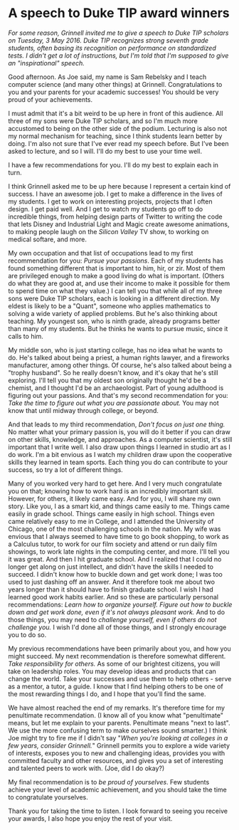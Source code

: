 A speech to Duke TIP award winners
==================================

*For some reason, Grinnell invited me to give a speech to Duke
TIP scholars on Tuesday, 3 May 2016.  Duke TIP recognizes strong
seventh grade students, often basing its recognition on performance on
standardized tests.  I didn't get a lot of instructions, but I'm told
that I'm supposed to give an "inspirational" speech.*

Good afternoon.  As Joe said, my name is Sam Rebelsky and I teach
computer science (and many other things) at Grinnell.  Congratulations
to you and your parents for your academic successes!  You should be very
proud of your achievements.

I must admit that it's a bit weird to be up here in front of this
audience.  All three of my sons were Duke TIP scholars, and so I'm much
more accustomed to being on the other side of the podium.  Lecturing is
also not my normal mechanism for teaching, since I think students learn
better by doing.  I'm also not sure that I've ever read my speech before.
But I've been asked to lecture, and so I will.  I'll do my best to use
your time well.

I have a few recommendations for you. I'll do my best to explain
each in turn.

I think Grinnell asked me to be up here because I represent a certain
kind of success.  I have an awesome job.  I get to make a difference
in the lives of my students.  I get to work on interesting projects,
projects that I often design.  I get paid well.  And I get to watch my
students go off to do incredible things, from helping design parts of
Twitter to writing the code that lets Disney and Industrial Light and
Magic create awesome animations, to making people laugh on the *Silicon
Valley* TV show, to working on medical softare, and more.

My own occupation and that list of occupations lead to  my first
recommendation for you: *Pursue your passions*.  Each of my students has
found something different that is important to him, hir, or zir.  Most of
them are privileged enough to make a good living do what is important.
(Others do what they are good at, and use their income to make it
possible for them to spend time on what they value.)  I can tell you
that while all of my three sons were Duke TIP scholars, each is looking
in a different direction.  My eldest is likely to be a "Quant", someone
who applies mathematics to solving a wide variety of applied problems.
But he's also thinking about teaching.  My youngest son, who is ninth
grade, already programs better than many of my students.  But he thinks
he wants to pursue music, since it calls to him.

My middle son, who is just starting college, has no idea what he wants
to do.  He's talked about being a priest, a human rights lawyer, and
a fireworks manufacturer, among other things.  Of course, he's also
talked about being a "trophy husband".  So he really doesn't know,
and it's okay that he's still exploring.  I'll tell you that my oldest
son originally thought he'd be a chemist, and I thought I'd be an
archaeologist.  Part of young adulthood is figuring out your passions.
And that's my second recommendation for you: *Take the time to figure
out what you are passionate about.*  You may not know that until midway
through college, or beyond.

And that leads to my third recommendation, *Don't focus on just one thing.*
No matter what your primary passion is, you will do it better if you can
draw on other skills, knowledge, and approaches.  As a computer scientist,
it's still important that I write well.  I also draw upon things I learned
in studio art as I do work.  I'm a bit envious as I watch my children
draw upon the cooperative skills they learned in team sports.  Each thing
you do can contribute to your success, so try a lot of different things.

Many of you worked very hard to get here.  And I very much congratulate
you on that; knowing how to work hard is an incredibly important skill.
However, for others, it likely came easy.  And for you, I will share my
own story.  Like you, I as a smart kid, and things came easily to me.
Things came easily in grade school.  Things came easily in high school.
Things even came relatively easy to me in College, and I attended the
University of Chicago, one of the most challenging schools in the nation.
My wife was envious that I always seemed to have time to go book shopping,
to work as a Calculus tutor, to work for our film society and attend or
run daily film showings, to work late nights in the computing center,
and more.  I'll tell you it was great.  And then I hit graduate school.
And I realized that I could no longer get along on just intellect, and
didn't have the skills I needed to succeed.  I didn't know how to buckle
down and get work done; I was too used to just dashing off an answer.
And it therefore took me about two years longer than it should have to
finish graduate school.  I wish I had learned good work habits earlier.
And so these are particularly personal recommendations: *Learn how to
organize yourself.*  *Figure out how to buckle down and get work done,
even if it's not always pleasant work.*  And to do those things, you may
need to *challenge yourself, even if others do not challenge you.*  I
wish I'd done all of those things, and I strongly encourage you to do so.

My previous recommendations have been primarily about you, and how you
might succeed.  My next recommendation is therefore somewhat different.
*Take responsibility for others.*  As some of our brightest citizens, you
will take on leadership roles.  You may develop ideas and products that
can change the world.  Take your successes and use them to help others -
serve as a mentor, a tutor, a guide.  I know that I find helping others
to be one of the most rewarding things I do, and I hope that you'll find
the same.

We have almost reached the end of my remarks.  It's therefore time for my
penultimate recommendation.  (I know all of you know what "penultimate"
means, but let me explain to your parents.  Penultimate means "next to
last".  We use the more confusing term to make ourselves sound smarter.)
I think Joe might try to fire me if I didn't say "*When you're looking at
colleges in a few years, consider Grinnell.*"  Grinnell permits you to
explore a wide variety of interests, exposes you to new and challenging
ideas, provides you with committed faculty and other resources, and
gives you a set of interesting and talented peers to work with.  (Joe,
did I do okay?)

My final recommendation is to *be proud of yourselves*.  Few students
achieve your level of academic achievement, and you should take the
time to congratulate yourselves.

Thank you for taking the time to listen.  I look forward to seeing you
receive your awards,  I also hope you enjoy the rest of your visit.
